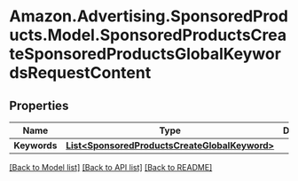 # Amazon.Advertising.SponsoredProducts.Model.SponsoredProductsCreateSponsoredProductsGlobalKeywordsRequestContent

## Properties

Name | Type | Description | Notes
------------ | ------------- | ------------- | -------------
**Keywords** | [**List&lt;SponsoredProductsCreateGlobalKeyword&gt;**](SponsoredProductsCreateGlobalKeyword.md) |  | 

[[Back to Model list]](../README.md#documentation-for-models) [[Back to API list]](../README.md#documentation-for-api-endpoints) [[Back to README]](../README.md)

